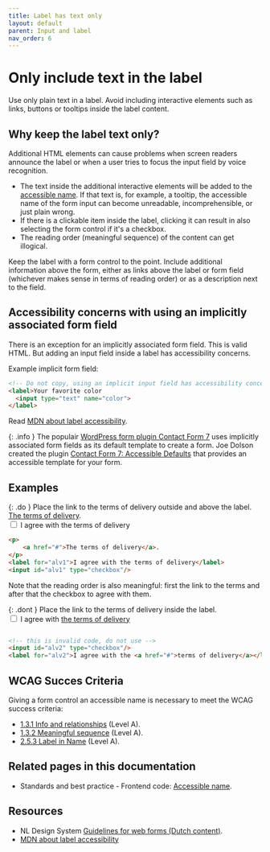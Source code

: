 ```yaml
---
title: Label has text only
layout: default
parent: Input and label
nav_order: 6
---
```


# Only include text in the label

Use only plain text in a label. Avoid including interactive elements such as links, buttons or tooltips inside the label content.

## Why keep the label text only?

Additional HTML elements can cause problems when screen readers announce the label or when a user tries to focus the input field by voice recognition.

- The text inside the additional interactive elements will be added to the [accessible name]({{site.baseurl}}/docs/topics/code/accessible-name/). If that text is, for example, a tooltip, the accessible name of the form input can become unreadable, incomprehensible, or just plain wrong.
- If there is a clickable item inside the label, clicking it can result in also selecting the form control if it's a checkbox.
- The reading order (meaningful sequence) of the content can get illogical.

Keep the label with a form control to the point. Include additional information above the form, either as links above the label or form field (whichever makes sense in terms of reading order) or as a description next to the field.

## Accessibility concerns with using an implicitly associated form field

There is an exception for an implicitly associated form field. This is valid HTML. But adding an input field inside a label has accessibility concerns. 

Example implicit form field:

```html
<!-- Do not copy, using an implicit input field has accessibility concerns -->
<label>Your favorite color
  <input type="text" name="color">
</label>
```

Read [MDN about label accessibility](https://developer.mozilla.org/en-US/docs/Web/HTML/Reference/Elements/label#accessibility).

{: .info }
The populair [WordPress form plugin Contact Form 7](https://wordpress.org/plugins/contact-form-7/) uses implicitly associated form fields as its default template to create a form. Joe Dolson created the plugin [Contact Form 7: Accessible Defaults](https://wordpress.org/plugins/contact-form-7-accessible-defaults/) that provides an accessible template for your form.


## Examples

{: .do }
Place the link to the terms of delivery outside and above the label.  
[The terms of delivery](#).  
<input id="alv3" type="checkbox"/>
<label for="alv3">I agree with the terms of delivery</label>

```html
<p>
    <a href="#">The terms of delivery</a>.
</p>
<label for="alv1">I agree with the terms of delivery</label>
<input id="alv1" type="checkbox"/>
```

Note that the reading order is also meaningful: first the link to the terms and after that the checkbox to agree with them.

{: .dont }
Place the link to the terms of delivery inside the label.  
<input id="alv4" type="checkbox"/>
<label for="alv4">I agree with [the terms of delivery](#)</label>


```html

<!-- this is invalid code, do not use -->
<input id="alv2" type="checkbox"/>
<label for="alv2">I agree with the <a href="#">terms of delivery</a></label>

```

## WCAG Succes Criteria

Giving a form control an accessible name is necessary to meet the WCAG success criteria:

- [1.3.1 Info and relationships](https://www.w3.org/WAI/WCAG22/quickref/#info-and-relationships) (Level A).
- [1.3.2 Meaningful sequence](https://www.w3.org/WAI/WCAG22/quickref/#meaningful-sequence) (Level A).
- [2.5.3 Label in Name](https://www.w3.org/WAI/WCAG22/quickref/#label-in-name) (Level A).

## Related pages in this documentation

- Standards and best practice - Frontend code: [Accessible name]({{site.baseurl}}/docs/topics/code/accessible-name/).

## Resources

- NL Design System [Guidelines for web forms (Dutch content)](https://nldesignsystem.nl/richtlijnen/formulieren/).
- [MDN about label accessibility](https://developer.mozilla.org/en-US/docs/Web/HTML/Reference/Elements/label#accessibility)
